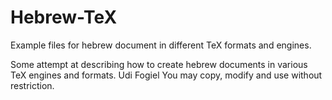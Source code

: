 # Hebrew-TeX
Example files for hebrew document in different TeX formats and engines. 

Some attempt at describing how to create hebrew documents in various TeX engines and formats. 
Udi Fogiel
You may copy, modify and use without restriction.
